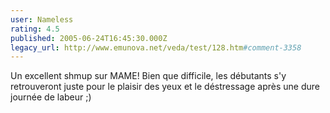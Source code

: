 ```yaml
---
user: Nameless
rating: 4.5
published: 2005-06-24T16:45:30.000Z
legacy_url: http://www.emunova.net/veda/test/128.htm#comment-3358
---
```

Un excellent shmup sur MAME! Bien que difficile, les débutants s'y retrouveront juste pour le plaisir des yeux et le déstressage après une dure journée de labeur ;)